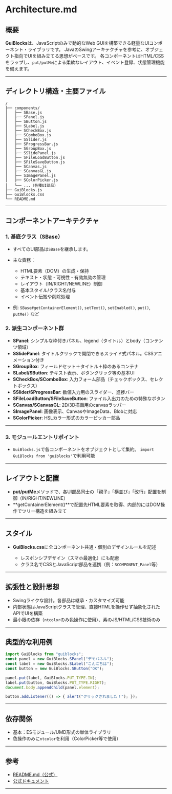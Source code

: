# Architecture.md

## 概要

**GuiBlocks**は、JavaScriptのみで動的なWeb GUIを構築できる軽量なUIコンポーネント・ライブラリです。
JavaのSwingアーキテクチャを参考に、オブジェクト指向でUIを組み立てる思想がベースです。
各コンポーネントはHTML/CSSをラップし、`put/putMe`による柔軟なレイアウト、イベント登録、状態管理機能を備えます。

---

## ディレクトリ構造・主要ファイル

```
/
├── components/
│   ├── SBase.js
│   ├── SPanel.js
│   ├── SButton.js
│   ├── SLabel.js
│   ├── SCheckBox.js
│   ├── SComboBox.js
│   ├── SSlider.js
│   ├── SProgressBar.js
│   ├── SGroupBox.js
│   ├── SSlidePanel.js
│   ├── SFileLoadButton.js
│   ├── SFileSaveButton.js
│   ├── SCanvas.js
│   ├── SCanvasGL.js
│   ├── SImagePanel.js
│   ├── SColorPicker.js
│   └── ...（各種UI部品）
├── GuiBlocks.js
├── GuiBlocks.css
└── README.md
```

---

## コンポーネントアーキテクチャ

### 1. **基底クラス（SBase）**

* すべてのUI部品は`SBase`を継承します。
* 主な責務：

  * HTML要素（DOM）の生成・保持
  * テキスト・状態・可視性・有効無効の管理
  * レイアウト（IN/RIGHT/NEWLINE）制御
  * 基本スタイル/クラス名付与
  * イベント伝搬や削除処理
* 例: `SBase#getContainerElement()`, `setText()`, `setEnabled()`, `put()`, `putMe()` など

### 2. **派生コンポーネント群**

* **SPanel**: シンプルな枠付きパネル、legend（タイトル）とbody（コンテンツ領域）
* **SSlidePanel**: タイトルクリックで開閉できるスライド式パネル。CSSアニメーション付き
* **SGroupBox**: フィールドセット＋タイトル＋枠のあるコンテナ
* **SLabel/SButton**: テキスト表示、ボタンクリック等の基本UI
* **SCheckBox/SComboBox**: 入力フォーム部品（チェックボックス、セレクトボックス）
* **SSlider/SProgressBar**: 数値入力用のスライダー、進捗バー
* **SFileLoadButton/SFileSaveButton**: ファイル入出力のための特殊なボタン
* **SCanvas/SCanvasGL**: 2D/3D描画用のcanvasラッパー
* **SImagePanel**: 画像表示、CanvasやImageData、Blobに対応
* **SColorPicker**: HSLカラー形式のカラーピッカー部品

---

### 3. **モジュールエントリポイント**

* `GuiBlocks.js`で各コンポーネントをオブジェクトとして集約。
  `import GuiBlocks from 'guiblocks'`で利用可能

---

## レイアウトと配置

* **put/putMe**メソッドで、各UI部品同士の「親子」「横並び」「改行」配置を制御（IN/RIGHT/NEWLINE）
* \*\*getContainerElement()\*\*で配置先HTML要素を取得、内部的にはDOM操作でツリー構造を組み立て

---

## スタイル

* **GuiBlocks.css**に全コンポーネント共通・個別のデザインルールを記述

  * レスポンシブデザイン（スマホ最適化）にも配慮
  * クラス名でCSSとJavaScript部品を連携（例：`SCOMPONENT_Panel`等）

---

## 拡張性と設計思想

* Swingライクな設計。各部品は継承・カスタマイズ可能
* 内部状態はJavaScriptクラスで管理、直接HTMLを操作せず抽象化されたAPIでUIを構築
* 最小限の依存（`ntcolor`のみ色操作に使用）、素のJS/HTML/CSS技術のみ

---

## 典型的な利用例

```javascript
import GuiBlocks from "guiblocks";
const panel = new GuiBlocks.SPanel("デモパネル");
const label = new GuiBlocks.SLabel("こんにちは");
const button = new GuiBlocks.SButton("OK");

panel.put(label, GuiBlocks.PUT_TYPE.IN);
label.put(button, GuiBlocks.PUT_TYPE.RIGHT);
document.body.appendChild(panel.element);

button.addListener(() => { alert("クリックされました！"); });
```

---

## 依存関係

* 基本：ESモジュール/UMD形式の単体ライブラリ
* 色操作のみに`ntcolor`を利用（ColorPicker等で使用）

---

## 参考

* [README.md（公式）](./README.md)
* [公式ドキュメント](https://natade-jp.github.io/js-guiblocks/)

---
